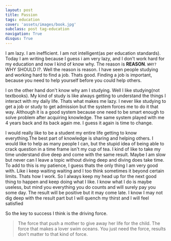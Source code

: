 ```yaml
---
layout: post
title: Passion
tags: education
cover: 'assets/images/book.jpg'
subclass: post tag-education
navigation: True
disqus: True
---
```


I am lazy. I am inefficient. I am not intelligent(as per education standards). Today I am writing because I guess i am very lazy, and I don't work hard for my education and now I kind of know why. The reason is **REASON**. `WHY?` WHY SHOULD I?. Well the reason is reason. I have seen people studying and working hard to find a job. Thats good. Finding a job is important, because you need to help yourself before you could help others.

I on the other hand don't know why am I studying. Well I like studying(not textbooks). My kind of study is like always getting to understand the things I interact with my daily life. Thats what makes me lazy. I never like studying to get a job or study to get admission but the system forces me to do it that way. Although it is a good system because one need to be smart enough to solve problem after acquiring knowledge. The same system played with me 4 years back and its back again me. I guess it again is time to change.

I would really like to be a student my entire life getting to know everything.The best part of knowledge is sharing and helping others. I would like to help as many people I can, but the stupid idea of being able to crack question in a time frame isn't my cup of tea. I kind of like to take my time understand dive deep and come with the same result. Maybe I am slow but never can I leave a topic without diving deep and diving does take time. To add to this is my patience, I guess thats the only thing I am very good with. Like i keep waiting waiting and I too think sometimes it beyond certain limits. Thats how I work. So I always keep my head up for the next good thing to happen and keep doing what I like. I know what I do is maybe useless, but mind you everything you do counts and will surely pay you some day. The result will be positive but it may come late. I know I may not dig deep with the result part but I will quench my thirst and I will feel satisfied

So the key to success I think is the driving force.
>The force that push a mother to give away her life for the child. The force that makes a lover swim oceans. You just need the force, results don't matter to that kind of force.
